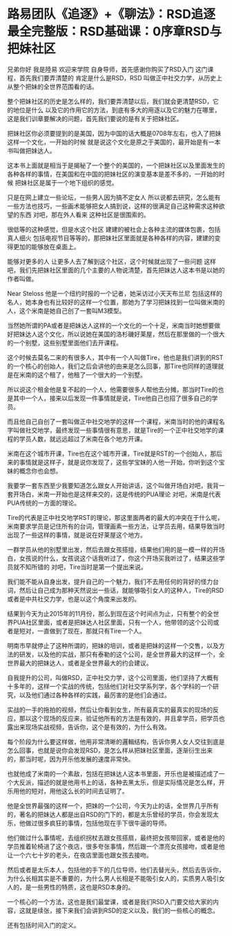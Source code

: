 # 路易团队《追逐》+《聊法》：RSD追逐最全完整版：RSD基础课：0序章RSD与把妹社区

兄弟你好 我是陸易 欢迎来学院 自身导师，首先感谢你购买了RSD入门 这门课程，首先我们要弄清楚的 肯定是什么是RSD，RSD 叫做正中社交力学，从历史上 从整个把妹的全世界范围看的话。

整个把妹社区的历史是怎么样的，我们要弄清楚以后，我们就会更清楚RSD，它的地位是什么 以及它的作用它的方法，到底有多大的用逐以及它的魅力在哪里，这是我们训章要解决的问题，首先我们要说的是有关于把妹社区。

把妹社区你必须要提到的是美国，因为中国的话大概是0708年左右，也入了把妹这样一个文化，一开始的时候 就是说这个文化是原之于美国的，最开始是有一本书叫做把妹达人。

这本书上面就是相当于是揭秘了一个整个的美国的，一个把妹社区以及里面发生的各种各样的事情，在美国和在中国的把妹社区的演变基本是差不多的，一开始的时候 把妹社区是属于一个地下组织的感觉。

只是在网上建立一些论坛，一些男人因为搞不定女人 所以说都去研究，怎么能有一些方法也技巧，一些画术能够把女人搞到说，这样的很满足自己这种需求这种欲望的东西 对吧，那在外人看来 这种社区是很围索的。

很低等的这种感觉，但是水这个社区 建建的被社会上各种主流的媒体包裹，包括真人细火 包括电视节目等等的，那把妹社区里面就是各种各样的内容，建建的变得更加的能够放在桌面上。

能够对更多的人 让更多人去了解到这个社区，这个时候就出现了一些问题 这样吧，我们先把妹社区里面的几个主要的人物说清楚，首先把妹达人这本书是以她的作者叫做。

Near Steloss 他是一个纽约时报的一个记者，她采访过小天天布兰尼 包括这样的名人，她本身也有比较好的这样一个位置，那她为了学习把妹找到一位叫做米南的人，这个米南是她自己创了一套叫M3模型。

当然她所谓的PA或者是把妹达人这样的一个文化的一个十足，米南当时她想要做好把妹达人这个文化，所以说她在美国的洛杉磯好莱屋，然后在那里做的一个很大的一个别墅，这些别墅里面他们去开课程。

这个时候去莫名二来的有很多人，其中有一个人叫做Tire，他也是我们讲到的RST的一个核心的创始人，我们之后会讲他的由来是怎么回事，那Tire也同样的道理就是在米南的这个租了，他租了一个很大的一个别墅。

所以说这个租金他是复不起的一个人，他需要很多人帮他去分摊，那当时Tire的也是其中一个人，接来以后发现一件事情就是说，Tire他自己也招了很多自己的学员。

而且他自己自创了一套叫做正中社交地学的这样一个课程，米南当时的他的课程名字叫做社交地学，最终发现一些事情很有意思，就是Tire的一个正中社交地学的课程的学员人数，就远远超过了米南在各个地方开课。

米南在这个城市开课，Tire也在这个城市开课，Tire就是RST的一个创始人，那后来的事情就是这样子，就是说你发现了，这些学宝妹的人他一开始，你听到这个宝妹的概念你也会想。

我要学一套东西至少我要知道怎么跟女人开始讲话，这个叫做开场白对吧，我背一套开场白，米南一开始也是这样来交的，这是传统的PUA理论 对吧，米南是代表PUA传统的一方面的理论。

Tire的代表是正中社交地学RST的理论，那这里面两者的最大的冲突在于什么呢，米南要求学员是记住所有的台词，管理画素一些方法，让学员去用，结果导致当时出现了一些这样的事情，就是说在好莱屋这个地方。

一群学员从他的别墅里出发，然后去跟女孩搭擅，结果他们用的是一模一样的开场白，女孩说的什么，女孩说这个话我听过了，你这个开场买我听过了，结果这些学员就不知所错的 对吧，Tire当时是第一个提出来说。

我们能不能从自身出发，提升自己的一个魅力，我们不去用任何的背好的怪力台词，然后让自己成为那种天然说出一些话，就能够吸引女人的这种人，Tire的RSD或者是中共社交力学，也是以这个角度来出发的。

结果到今天为止2015年的11月份，那么到现在这个时间点为止，只有整个的全世界PUA社区里面，或者是把妹达人社区里面，只有一个人，他带领的这个公司或者是短对，一直做到了现在，那就只有Tire一个人。

明南市早就停止了这种所谓的，把妹的培训，或者是把妹的这样一个交售，以及方法的研发，以及他的实战，那只有泰勒的这个公司，是全世界最大的这样一个，全世界最大的把妹达人，或者是全世界最大的约会建议。

自我提升的公司，叫做RSD，正中社交力学，这个公司里面，他们坚持了大概有十多年的，这样一个实战的传统，包括他们对社交学系列学，各个学科的一个研究，以及他们通过各种各样的实践，最厉害的是他们会通过。

实战的一手的拖拍的视频，然后让你看到女生，所有最真实的最真实的现场的反应，那以这个现场的反应来，验证他所有的方法是有效的，并且拿学员，把学员也露出来现场实战视频，告诉你，这个是有效的，为什么有效。

每个阶段为什么要这样做，他用非常清晰的邏輯结构，告诉你男人女人交往到底是怎么回事，也就是说你会发现RSD，是怎么样从把妹社区里面，逐渐衍生出来的，那当时呢，因为开乐他发展的速度非常快。

也就他成了米南的一个素敌，包括在把妹达人这本书里面，开乐也是被描述成了一个大反派，描述的就是他用书上的话，各种去黑太乐，但是实际情况是怎么样，开乐用他的短对，用他这么长的时间去证明了。

他是全世界最强的这样一个，把妹的一个公司，今天为止的话，全世界几乎所有的，著名的把妹达人都是出自RSD的门下的，都是太乐曾经的学员，你会发现太乐，他做过很多疯狂的事情，包括他现在手下很牛逼的导师。

他们做过什么事情呢，去组织拐杖去跟女孩搭扇，最终把女孩带回家，或者是他的学员推着轮椅进了这个夜店，很多夸张事情，然后跟一个漂亮女孩接吻，或者是他让一个六七十岁的老头，在夜店里面也跟女孩去接吻。

然后或者是太乐本人，包括他的手下的几位导师，他们去替光头，然后去告诉你，为什么长相其实是不重要的，为什么男人长相是不能吸引女人的，实质男人吸引女人的，是一些男性的特质，这也是RSD本身的。

一个核心的一个方法，这也是我们最堂课，或者是我们RSD入门要交给大家的内容，这就是续张，接下来我们会讲到RSD的定义以及，我们的一些核心的概念。

还有包括时间入门的定义。